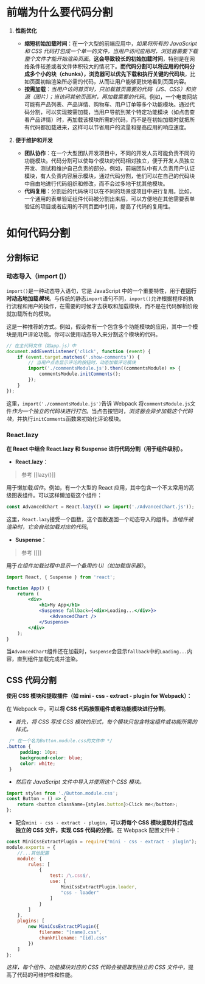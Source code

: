 # 前端为什么要代码分割

1. **性能优化**

    - **缩短初始加载时间**：在一个大型的前端应用中，*如果将所有的 JavaScript 和 CSS 代码打包成一个单一的文件，当用户访问应用时，浏览器需要下载整个文件才能开始渲染页面*。**这会导致较长的初始加载时间**，特别是在网络条件较差或者文件体积较大的情况下。**而代码分割可以将应用的代码分成多个小的块（chunks），浏览器可以优先下载和执行关键的代码块**，比如页面初始渲染所必需的代码，从而让用户能够更快地看到页面内容。
    - **按需加载**：*当用户访问首页时，只加载首页需要的代码（JS、CSS）和资源（图片）；当访问其他页面时，再加载需要的代码*。例如，一个电商网站可能有产品列表、产品详情、购物车、用户订单等多个功能模块。通过代码分割，可以实现按需加载，当用户导航到某个特定功能模块（如点击查看产品详情）时，再加载该模块所需的代码，而不是在初始加载时就把所有代码都加载进来，这样可以节省用户的流量和提高应用的响应速度。

2. **便于维护和开发**
    
    - **团队协作**：在一个大型团队开发项目中，不同的开发人员可能负责不同的功能模块。代码分割可以使每个模块的代码相对独立，便于开发人员独立开发、测试和维护自己负责的部分。例如，前端团队中有人负责用户认证模块，有人负责内容展示模块，通过代码分割，他们可以在自己的代码块中自由地进行代码组织和修改，而不会过多地干扰其他模块。
    - **代码复用**：分割后的代码块可以在不同的场景或项目中进行复用。比如，一个通用的表单验证组件代码被分割出来后，可以方便地在其他需要表单验证的项目或者应用的不同页面中引用，提高了代码的复用性。

# 如何代码分割

## 分割标记

### 动态导入（import ()）

`import()`是一种动态导入语句，它是 JavaScript 中的一个重要特性，用于**在运行时动态地加载*模块***。与传统的静态`import`语句不同，`import()`允许根据程序的执行流程和用户的操作，在需要的时候才去获取和加载模块，而不是在代码解析阶段就加载所有的模块。

这是一种推荐的方式。例如，假设你有一个包含多个功能模块的应用，其中一个模块是用户评论功能。你可以使用动态导入来分割这个模块的代码。

```js
// 在主代码文件（如app.js）中
document.addEventListener('click', function (event) {
    if (event.target.matches('.show-comments')) {
        // 当用户点击显示评论的按钮时，动态加载评论模块
        import('./commentsModule.js').then((commentsModule) => {
            commentsModule.initComments();
        });
    }
});
```

这里，`import('./commentsModule.js')`告诉 Webpack 将`commentsModule.js`文件*作为一个独立的代码块进行打包*。当点击按钮时，*浏览器会异步加载这个代码块*，并执行`initComments`函数来初始化评论模块。

### React.lazy

**在 React 中结合 React.lazy 和 Suspense 进行代码分割（用于组件级别）。**

- **React.lazy**：

> 参考 [[lazy()]]

用于懒加载*组件*。例如，有一个大型的 React 应用，其中包含一个不太常用的高级图表组件。可以这样懒加载这个组件：

```js
const AdvancedChart = React.lazy(() => import('./AdvancedChart.js'));
```

这里，`React.lazy`接受一个函数，这个函数返回一个动态导入的组件。*当组件被渲染时，它会自动加载对应的代码*。

- **Suspense**：

> 参考 [[<Suspense>]]

用于*在组件加载过程中显示一个备用的 UI（如加载指示器）*。
  
```jsx
import React, { Suspense } from 'react';

function App() {
    return (
        <div>
            <h1>My App</h1>
            <Suspense fallback={<div>Loading...</div>}>
                <AdvancedChart />
            </Suspense>
        </div>
    );
}
```

当`AdvancedChart`组件还在加载时，`Suspense`会显示`fallback`中的`Loading...`内容，直到组件加载完成并渲染。


## CSS 代码分割

**使用 CSS 模块和提取插件（如 mini - css - extract - plugin for Webpack）**：

在 Webpack 中，可以**将 CSS 代码按照组件或者功能模块进行分割**。

- *首先，将 CSS 写成 CSS 模块的形式，每个模块只包含特定组件或功能所需的样式。*

```css
 /* 在一个名为Button.module.css的文件中 */
.button {
     padding: 10px;
     background-color: blue;
     color: white;
 }
```

- *然后在 JavaScript 文件中导入并使用这个 CSS 模块。*

```js
import styles from './Button.module.css';
const Button = () => {
    return <button className={styles.button}>Click me</button>;
};
```

- 配合`mini - css - extract - plugin`，可以**将每个 CSS 模块提取并打包成独立的 CSS 文件，实现 CSS 代码的分割**。在 Webpack 配置文件中：

```js
const MiniCssExtractPlugin = require("mini - css - extract - plugin");
module.exports = {
    //...其他配置
    module: {
        rules: [
            {
                test: /\.css$/,
                use: [
                    MiniCssExtractPlugin.loader,
                    "css - loader"
                ]
            }
        ]
    },
    plugins: [
        new MiniCssExtractPlugin({
            filename: "[name].css",
            chunkFilename: "[id].css"
        })
    ]
};
```

*这样，每个组件、功能模块对应的 CSS 代码会被提取到独立的 CSS 文件中*，提高了代码的可维护性和性能。


